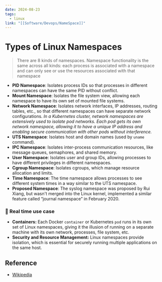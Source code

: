 ```yaml
---
date: 2024-08-23
tags:
  - linux
link: "[[Software/Devops/NameSpace]]"
---
```


# Types of Linux Namespaces

> There are 8 kinds of namespaces. Namespace functionality is the same across all kinds: each process is associated with a namespace and can only see or use the resources associated with that namespace


* **PID Namespace**: Isolates process IDs so that processes in different namespaces can have the same PID without conflict.
* **Mount Namespace**: Isolates the file system view, allowing each namespace to have its own set of mounted file systems.
* **Network Namespace**: Isolates network interfaces, IP addresses, routing tables, etc., so that different namespaces can have separate network configurations. *In a Kubernetes cluster, network namespaces are extensively used to isolate pod networks. Each pod gets its own network namespace, allowing it to have a unique IP address and enabling secure communication with other pods without interference.*
* **UTS Namespace**: Isolates host and domain names (used by `uname` command).
* **IPC Namespace**: Isolates inter-process communication resources, like message queues, semaphores, and shared memory.
* **User Namespace**: Isolates user and group IDs, allowing processes to have different privileges in different namespaces.
* **Cgroup Namespace**: Isolates cgroups, which manage resource allocation and limits.
* **Time Namespace**: The time namespace allows processes to see different system times in a way similar to the UTS namespace.
* **Proposed Namespace**: The syslog namespace was proposed by Rui Xiang, but wasn't merged into the Linux kernel, implemented a similar feature called “journal namespace” in February 2020.

### 📃 Real time use case

- **Containers:** Each Docker `container` or Kubernetes `pod` runs in its own set of Linux namespaces, giving it the illusion of running on a separate machine with its own network, processes, file system, etc.
- **Security and Resource Management:** Linux namespaces provide isolation, which is essential for securely running multiple applications on the same host.

## Reference
* [Wikipedia](https://en.wikipedia.org/wiki/Linux_namespaces)
